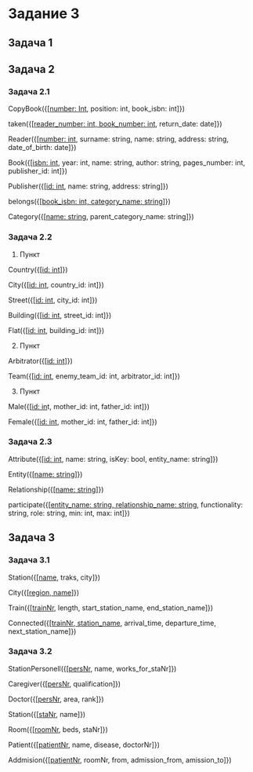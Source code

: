 # Задание 3
## Задача 1

## Задача 2
### Задача 2.1
CopyBook({[<ins>number: Int</ins>, position: int, book_isbn: int]})

taken({[<ins>reader_number: int, book_number: int</ins>, return_date: date]})

Reader({[<ins>number: int</ins>, surname: string, name: string, address: string, date_of_birth: date]})
  
Book({[<ins>isbn: int</ins>, year: int, name: string, author: string, pages_number: int, publisher_id: int]})
  
Publisher({[<ins>id:  int</ins>, name: string, address: string]})
  
belongs({[<ins>book_isbn: int, category_name: string</ins>]})
  
Category({[<ins>name: string</ins>, parent_category_name: string]})
### Задача 2.2
1. Пункт

Country({[<ins>id: int</ins>]})

City({[<ins>id: int</ins>, country_id: int]})

Street({[<ins>id: int</ins>, city_id: int]})

Building({[<ins>id: int</ins>, street_id: int]})

Flat({[<ins>id: int</ins>, building_id: int]})

2. Пункт

Arbitrator({[<ins>id: int</ins>]})

Team({[<ins>id: int</ins>, enemy_team_id: int, arbitrator_id: int]})

3. Пункт

Male({[<ins>id: in</ins>t, mother_id: int, father_id: int]})

Female({[<ins>id: int</ins>, mother_id: int, father_id: int]})
### Задача 2.3
Attribute({[<ins>id: int</ins>, name: string, isKey: bool, entity_name: string]})

Entity({[<ins>name: string</ins>]})

Relationship({[<ins>name: string</ins>]})

participate({[<ins>entity_name: string, relationship_name: string</ins>, functionality: string, role: string, min: int, max: int]})
## Задача 3
### Задача 3.1
Station({[<ins>name</ins>, traks, city]})

City({[<ins>region, name</ins>]})

Train({[<ins>trainNr</ins>, length, start_station_name, end_station_name]})

Connected({[<ins>trainNr, station_name</ins>, arrival_time, departure_time, next_station_name]})
### Задача 3.2
StationPersonell({[<ins>persNr</ins>, name, works_for_staNr]})

Caregiver({[<ins>persNr</ins>, qualification]})

Doctor({[<ins>persNr</ins>, area, rank]})

Station({[<ins>staNr</ins>, name]})

Room({[<ins>roomNr</ins>, beds, staNr]})

Patient({[<ins>patientNr</ins>, name, disease, doctorNr]})

Addmision({[<ins>patientNr</ins>, roomNr, from, admission_from, amission_to]})

